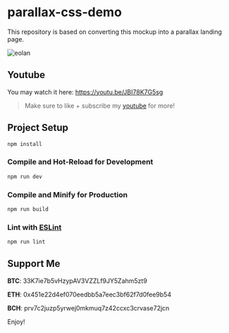 # parallax-css-demo

This repository is based on converting this mockup into a parallax landing page.

![eolan](assets/cover.png?raw=true)

## Youtube
You may watch it here: https://youtu.be/JBI78K7G5sg
>Make sure to like + subscribe my [youtube](https://www.youtube.com/c/devlift) for more!

## Project Setup

```sh
npm install
```

### Compile and Hot-Reload for Development

```sh
npm run dev
```

### Compile and Minify for Production

```sh
npm run build
```

### Lint with [ESLint](https://eslint.org/)

```sh
npm run lint
```

## Support Me

**BTC**: 33K7ie7b5vHzypAV3VZZLf9JY5Zahm5zt9

**ETH**: 0x451e22d4ef070eedbb5a7eec3bf62f7d0fee9b54

**BCH**: prv7c2juzp5yrwej0mkmuq7z42ccxc3crvase72jcn 

Enjoy!

